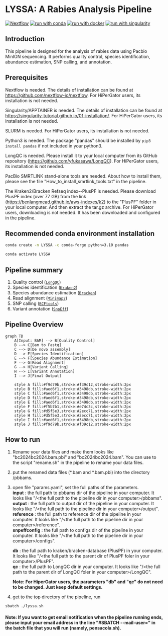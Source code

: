 # LYSSA: A Rabies Analysis Pipeline

[![Nextflow](https://img.shields.io/badge/nextflow%20DSL2-%E2%89%A523.04.0-23aa62.svg)](https://www.nextflow.io/)
[![run with conda](http://img.shields.io/badge/run%20with-conda-3EB049?labelColor=000000&logo=anaconda)](https://docs.conda.io/en/latest/)
[![run with docker](https://img.shields.io/badge/run%20with-docker-0db7ed?labelColor=000000&logo=docker)](https://www.docker.com/)
[![run with singularity](https://img.shields.io/badge/run%20with-singularity-1d355c.svg?labelColor=000000)](https://sylabs.io/docs/)

## Introduction

This pipeline is designed for the analysis of rabies data using Pacbio MinION sequencing. It performs quality control, species identification, abundance estimation, SNP calling, and annotation.

## Prerequisites
Nextflow is needed. The details of installation can be found at https://github.com/nextflow-io/nextflow. For HiPerGator users, its installation is not needed. 

Singularity/APPTAINER is needed. The details of installation can be found at https://singularity-tutorial.github.io/01-installation/. For HiPerGator users, its installation is not needed.

SLURM is needed. For HiPerGator users, its installation is not needed.

Python3 is needed. The package "pandas" should be installed by ``` pip3 install pandas ``` if not included in your python3.

LongQC is needed. Please install it to your local computer from its GitHub repository (https://github.com/yfukasawa/LongQC). For HiPerGator users, its installation is not needed.

PacBio SMRTLINK stand-alone tools are needed. About how to install them, please see the file "How_to_install_smrtlink_tools.txt" in the pipeline.

The Kraken2/Bracken Refseq index--PlusPF is needed. Please download PlusPF index (over 77 GB) from the link (https://benlangmead.github.io/aws-indexes/k2) to the "PlusPF" folder in your local computer. And then extract the tar.gz archive. For HiPerGator users, downloading is not needed. It has been downloaded and configured in the pipeline.

## Recommended conda environment installation
   ```bash
   conda create -n LYSSA -c conda-forge python=3.10 pandas
   ```
   ```bash
   conda activate LYSSA
   ```
## Pipeline summary

1. Quality control ([`LongQC`](https://github.com/yfukasawa/LongQC))
2. Species identification ([`Kraken2`](https://ccb.jhu.edu/software/kraken2/))
3. Species abundance estimation ([`Bracken`](https://ccb.jhu.edu/software/bracken/))
4. Read alignment ([`Minimap2`](https://github.com/lh3/minimap2))
5. SNP calling ([`BCFtools`](https://samtools.github.io/bcftools/bcftools.html))
6. Variant annotation ([`SnpEff`](https://pcingola.github.io/SnpEff/))

## Pipeline Overview

```mermaid
graph TD
    A[Input: BAM] --> B[Quality Control]
    B --> C[Bam to Fastq]
    C --> D[De novo assembly]
    D --> E[Species Identification]
    E --> F[Species Abundance Estimation]
    F --> G[Read Alignment]
    G --> H[Variant Calling]
    H --> I[Variant Annotation]
    I --> J[Final Output]
    
    style A fill:#f9d79b,stroke:#f39c12,stroke-width:2px    
    style B fill:#aed6f1,stroke:#3498db,stroke-width:2px     
    style C fill:#aed6f1,stroke:#3498db,stroke-width:2px     
    style D fill:#aed6f1,stroke:#3498db,stroke-width:2px    
    style E fill:#aed6f1,stroke:#3498db,stroke-width:2px     
    style F fill:#f5b7b1,stroke:#e74c3c,stroke-width:2px     
    style G fill:#d5f5e3,stroke:#2ecc71,stroke-width:2px    
    style H fill:#d5f5e3,stroke:#2ecc71,stroke-width:2px    
    style I fill:#aed6f1,stroke:#3498db,stroke-width:2px    
    style J fill:#f9d79b,stroke:#f39c12,stroke-width:2px     
```

## How to run

1. Rename your data files and make them looks like "bc2024bc2024.bam.pbi" and "bc2024bc2024.bam". You can use to the script "rename.sh" in the pipeline to rename your data files.
2. put the renamed data files (*.bam and *.bam.pbi) into the directory /pbbams.
3. open file "params.yaml", set the full paths of the parameters.   
   **input** : the full path to pbbams dir of the pipeline in your computer. It looks like "/\<the full path to the pipeline dir in your computer\>/pbbams".    
   **output** : the full path to output dir of the pipeline in your computer. It looks like "/\<the full path to the pipeline dir in your computer\>/output".            
   **reference** : the full path to reference dir of the pipeline in your computer. It looks like "/\<the full path to the pipeline dir in your computer\>/reference".    
   **snpeffconfig** : the full path to configs dir of the pipeline in your computer. It looks like "/\<the full path to the pipeline dir in your computer\>/configs".      
          
   **db** : the full path to kraken/bracken-database (PlusPF) in your computer. It looks like "/\<the full path to the parent dir of PlusPF foler in your computer\>/PlusPF".    
   **qc** : the full path to LongQC dir in your computer. It looks like "/\<the full path to the parent dir of LongQC foler in your computer\>/LongQC".     
           
   **Note: For HiperGator users, the parameters "db" and "qc" do not need to be changed. Just keep default settings.**     

4. get to the top directory of the pipeline, run 
```bash
sbatch ./lyssa.sh
```
#### Note: If you want to get email notification when the pipeline running ends, please input your email address in the line "#SBATCH --mail-user=<EMAIL>" in the batch file that you will run (namely, pensacola.sh).  
